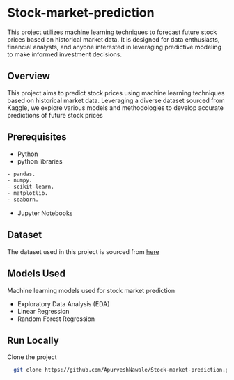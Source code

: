 # Stock-market-prediction
This project utilizes machine learning techniques to forecast future stock prices based on historical market data. It is designed for data enthusiasts, financial analysts, and anyone interested in leveraging predictive modeling to make informed investment decisions.


## Overview 
This project aims to predict stock prices using machine learning techniques based on historical market data. Leveraging a diverse dataset sourced from Kaggle, we explore various models and methodologies to develop accurate predictions of future stock prices


## Prerequisites
- Python 
- python libraries

```bash
- pandas.
- numpy.
- scikit-learn.
- matplotlib.
- seaborn.
```
- Jupyter Notebooks


## Dataset
The dataset used in this project is sourced from [here](https://www.kaggle.com/datasets/luisandresgarcia/stock-market-prediction)



## Models Used
 Machine learning models used for stock market prediction
 - Exploratory Data Analysis (EDA)
 - Linear Regression
 - Random Forest Regression

## Run Locally

Clone the project

```bash
  git clone https://github.com/ApurveshNawale/Stock-market-prediction.git
```
